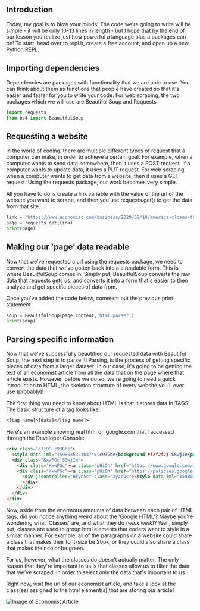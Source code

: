 ## Introduction
Today, my goal is to blow your minds! The code we're going to write will be simple - it will be only 10-13 lines in length - but I hope that by the end of our lesson you realize just how powerful a language plus a packages can be! To start, head over to repl.it, create a free account, and open up a new Python REPL.

## Importing dependencies
Dependencies are packages with functionality that we are able to use. You can think about them as functions that people have created so that it's easier and faster for you to write your code. For web scraping, the two packages which we will use are Beautiful Soup and Requests

```python
import requests
from bs4 import BeauitfulSoup
```

## Requesting a website
In the world of coding, there are multiple different types of request that a computer can make, in order to achieve a certain goal. For example, when a computer wants to send data somewhere, then it uses a POST request. If a computer wants to update data, it uses a PUT request. For web scraping, when a computer wants to get data from a website, then it uses a GET request. Using the requests package, our work becomes very simple. 

All you have to do is create a link variable with the value of the url of the website you want to scrape, and then you use requests.get() to get the data from that site.

```python
link = 'https://www.economist.com/business/2020/08/18/america-closes-the-last-loophole-in-its-hounding-of-huawei'
page = requests.get(link)
print(page)
```

## Making our 'page' data readable
Now that we've requested a url using the requests package, we need to convert the data that we've gotten back into a a readable form. This is where BeauitfulSoup comes in. Simply put, BeauitfulSoup converts the raw data that requests gets us, and converts it into a form that's easier to then analyze and get specific pieces of data from. 

Once you've added the code below, comment out the previous print statement.

```python
soup = BeauitfulSoup(page.content,'html.parser')
print(soup)
```

## Parsing specific information
Now that we've successfully beautified our requested data with Beautiful Soup, the next step is to parse it! Parsing, is the process of getting specific pieces of data from a larger dataset. In our case, it's going to be getting the text of an economist article from all the data that on the page where that article exists. However, before we do so, we're going to need a quick introduction to HTML, the skeleton structure of every website you'll ever use (probably)!

The first thing you need to know about HTML is that it stores data in TAGS! The basic structure of a tag looks like:

```html
<[tag name]>[data]</[tag name]>
```

Here's an example showing real html on google.com that I accessed through the Developer Console:

```html
<div class="o3j99 c93Gbe">
  <style data-iml="1598035321037">.c93Gbe{background:#f2f2f2}.SSwjIe{padding:0 20px}.KxwPGc{display:flex;flex-wrap:wrap;justify-content:space-between}@media only screen and (max-width:1200px){.KxwPGc{justify-content:space-evenly}}.pHiOh{display:block;padding:15px;white-space:nowrap}a.pHiOh{color:#5f6368}</style>
  <div class="KxwPGc SSwjIe">
    <div class="KxwPGc"><a class="pHiOh" href="https://www.google.com/intl/en_us/ads/?subid=ww-ww-et-g-awa-a-g_hpafoot1_1!o2&amp;utm_source=google.com&amp;utm_medium=referral&amp;utm_campaign=google_hpafooter&amp;fg=1" ping="/url?sa=t&amp;rct=j&amp;source=webhp&amp;url=https://www.google.com/intl/en_us/ads/%3Fsubid%3Dww-ww-et-g-awa-a-g_hpafoot1_1!o2%26utm_source%3Dgoogle.com%26utm_medium%3Dreferral%26utm_campaign%3Dgoogle_hpafooter%26fg%3D1&amp;ved=0ahUKEwi2tf-8-azrAhXfHDQIHdPRAvoQkdQCCBA">Advertising</a><a class="pHiOh" href="https://www.google.com/services/?subid=ww-ww-et-g-awa-a-g_hpbfoot1_1!o2&amp;utm_source=google.com&amp;utm_medium=referral&amp;utm_campaign=google_hpbfooter&amp;fg=1" ping="/url?sa=t&amp;rct=j&amp;source=webhp&amp;url=https://www.google.com/services/%3Fsubid%3Dww-ww-et-g-awa-a-g_hpbfoot1_1!o2%26utm_source%3Dgoogle.com%26utm_medium%3Dreferral%26utm_campaign%3Dgoogle_hpbfooter%26fg%3D1&amp;ved=0ahUKEwi2tf-8-azrAhXfHDQIHdPRAvoQktQCCBE">Business</a><a class="pHiOh" href="https://google.com/search/howsearchworks/?fg=1">  How Search works </a></div>
    <div class="KxwPGc"><a class="pHiOh" href="https://policies.google.com/privacy?hl=en&amp;fg=1" ping="/url?sa=t&amp;rct=j&amp;source=webhp&amp;url=https://policies.google.com/privacy%3Fhl%3Den%26fg%3D1&amp;ved=0ahUKEwi2tf-8-azrAhXfHDQIHdPRAvoQ8awCCBI">Privacy</a><a class="pHiOh" href="https://policies.google.com/terms?hl=en&amp;fg=1" ping="/url?sa=t&amp;rct=j&amp;source=webhp&amp;url=https://policies.google.com/terms%3Fhl%3Den%26fg%3D1&amp;ved=0ahUKEwi2tf-8-azrAhXfHDQIHdPRAvoQ8qwCCBM">Terms</a>
      <div jscontroller="HFyn5c" class="ayzqOc"><style data-iml="1598035321038">.ayzqOc{position:relative}.EzVRq{display:block;padding:15px;white-space:nowrap}a.EzVRq,button.EzVRq{color:#5f6368}button.EzVRq{cursor:pointer;width:100%;text-align:left}button.EzVRq:hover,button.EzVRq:active{text-decoration:underline}.Qff0zd{display:none;position:absolute;list-style:none;background:#fff;border:1px solid #999}</style><button jsname="pzCKEc" class="EzVRq" aria-controls="dEjpnf" aria-haspopup="true" id="Mses6b" jsaction="mousedown:lgs1Pb;FwYIgd;keydown:QXPedb">Settings</button><ul jsname="xl07Ob" class="Qff0zd" aria-labelledby="Mses6b" id="dEjpnf" role="menu" jsaction="keydown:OEXC3c;focusout:Y48pVb"><li role="none"><a class="EzVRq" href="https://www.google.com/preferences?hl=en&amp;fg=1" role="menuitem" tabindex="-1">Search settings</a></li><li role="none"><a class="EzVRq" href="/advanced_search?hl=en&amp;fg=1" role="menuitem" tabindex="-1">Advanced search</a></li><li role="none"><a class="EzVRq" href="https://myactivity.google.com/privacyadvisor/search?utm_source=googlemenu&amp;fg=1" role="menuitem" tabindex="-1">Your data in Search</a></li><li role="none"><a class="EzVRq" href="https://myactivity.google.com/product/search?utm_source=google&amp;hl=en&amp;fg=1" role="menuitem" tabindex="-1">Search activity</a></li><li role="none"><a class="EzVRq" href="https://support.google.com/websearch/?p=ws_results_help&amp;hl=en&amp;fg=1" role="menuitem" tabindex="-1">Search help</a></li><li role="none"><button class="EzVRq" data-bucket="websearch" role="menuitem" tabindex="-1" jsaction="gf.sf">Send feedback</button></li></ul>
      </div>
    </div>
  </div>
</div>
```

Now, aside from the enormous amounts of data between each pair of HTML tags, did you notice anything weird about the 'Google HTML'? Maybe you're wondering what 'Classes' are, and what they do (*wink wink*)? Well, simply put, classes are used to group html elements that coders want to style in a similar manner. For example, all of the paragraphs on a website could share a class that makes their font-size be 20px, or they could also share a class that makes their color be green. 

For us, however, what the classes do doesn't actually matter. The only reason that they're important to us is that classes allow us to filter the data that we've scraped, in order to select only the data that's important to us.

Right now, visit the url of our economist article, and take a look at the class(es) assigned to the html element(s) that are storing our article!


![Image of Economist Article](https://i.imgur.com/1J86Pff.png)
